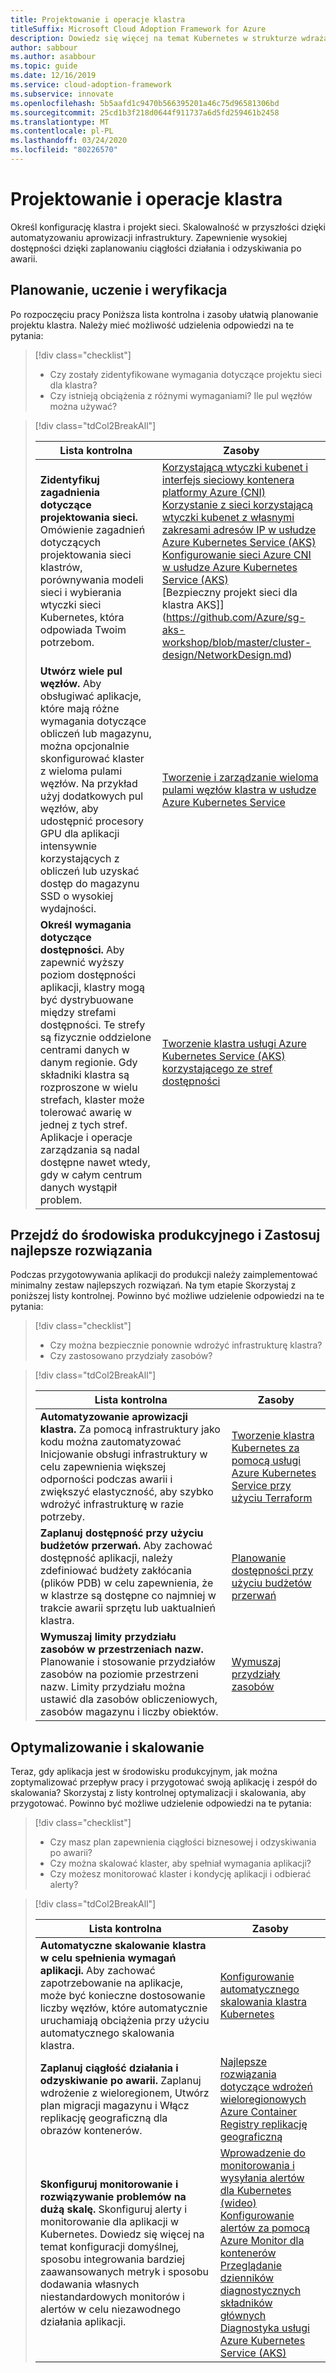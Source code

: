 ```yaml
---
title: Projektowanie i operacje klastra
titleSuffix: Microsoft Cloud Adoption Framework for Azure
description: Dowiedz się więcej na temat Kubernetes w strukturze wdrażania chmury na potrzeby projektowania i operacji klastra.
author: sabbour
ms.author: asabbour
ms.topic: guide
ms.date: 12/16/2019
ms.service: cloud-adoption-framework
ms.subservice: innovate
ms.openlocfilehash: 5b5aafd1c9470b566395201a46c75d96581306bd
ms.sourcegitcommit: 25cd1b3f218d0644f911737a6d5fd259461b2458
ms.translationtype: MT
ms.contentlocale: pl-PL
ms.lasthandoff: 03/24/2020
ms.locfileid: "80226570"
---
```

# <a name="cluster-design-and-operations"></a>Projektowanie i operacje klastra

Określ konfigurację klastra i projekt sieci. Skalowalność w przyszłości dzięki automatyzowaniu aprowizacji infrastruktury. Zapewnienie wysokiej dostępności dzięki zaplanowaniu ciągłości działania i odzyskiwania po awarii.

## <a name="plan-train-and-proof"></a>Planowanie, uczenie i weryfikacja

Po rozpoczęciu pracy Poniższa lista kontrolna i zasoby ułatwią planowanie projektu klastra. Należy mieć możliwość udzielenia odpowiedzi na te pytania:

> [!div class="checklist"]
>
> - Czy zostały zidentyfikowane wymagania dotyczące projektu sieci dla klastra?
> - Czy istnieją obciążenia z różnymi wymaganiami? Ile pul węzłów można używać?

<!-- -->

> [!div class="tdCol2BreakAll"]
>
> | Lista kontrolna  | Zasoby |
> |------------------------------------------------------------------|-----------------------------------------------------------------|
> | **Zidentyfikuj zagadnienia dotyczące projektowania sieci.** Omówienie zagadnień dotyczących projektowania sieci klastrów, porównywania modeli sieci i wybierania wtyczki sieci Kubernetes, która odpowiada Twoim potrzebom.    | [Korzystającą wtyczki kubenet i interfejs sieciowy kontenera platformy Azure (CNI)](https://docs.microsoft.com/azure/aks/concepts-network#azure-virtual-networks) <br/> [Korzystanie z sieci korzystającą wtyczki kubenet z własnymi zakresami adresów IP w usłudze Azure Kubernetes Service (AKS)](https://docs.microsoft.com/azure/aks/configure-kubenet) <br/> [Konfigurowanie sieci Azure CNI w usłudze Azure Kubernetes Service (AKS)](https://docs.microsoft.com/azure/aks/configure-azure-cni) <br/> [Bezpieczny projekt sieci dla klastra AKS]] (https://github.com/Azure/sg-aks-workshop/blob/master/cluster-design/NetworkDesign.md)|
> | **Utwórz wiele pul węzłów.** Aby obsługiwać aplikacje, które mają różne wymagania dotyczące obliczeń lub magazynu, można opcjonalnie skonfigurować klaster z wieloma pulami węzłów. Na przykład użyj dodatkowych pul węzłów, aby udostępnić procesory GPU dla aplikacji intensywnie korzystających z obliczeń lub uzyskać dostęp do magazynu SSD o wysokiej wydajności.   | [Tworzenie i zarządzanie wieloma pulami węzłów klastra w usłudze Azure Kubernetes Service](https://docs.microsoft.com/azure/aks/use-multiple-node-pools) |
> | **Określ wymagania dotyczące dostępności.** Aby zapewnić wyższy poziom dostępności aplikacji, klastry mogą być dystrybuowane między strefami dostępności. Te strefy są fizycznie oddzielone centrami danych w danym regionie. Gdy składniki klastra są rozproszone w wielu strefach, klaster może tolerować awarię w jednej z tych stref. Aplikacje i operacje zarządzania są nadal dostępne nawet wtedy, gdy w całym centrum danych wystąpił problem.   | [Tworzenie klastra usługi Azure Kubernetes Service (AKS) korzystającego ze stref dostępności](https://docs.microsoft.com/azure/aks/availability-zones) |

## <a name="go-to-production-and-apply-best-practices"></a>Przejdź do środowiska produkcyjnego i Zastosuj najlepsze rozwiązania

Podczas przygotowywania aplikacji do produkcji należy zaimplementować minimalny zestaw najlepszych rozwiązań. Na tym etapie Skorzystaj z poniższej listy kontrolnej. Powinno być możliwe udzielenie odpowiedzi na te pytania:

> [!div class="checklist"]
>
> - Czy można bezpiecznie ponownie wdrożyć infrastrukturę klastra?
> - Czy zastosowano przydziały zasobów?

<!-- -->

> [!div class="tdCol2BreakAll"]
>
> | Lista kontrolna  | Zasoby                                                                                                     |
> |------------------------------------------------------------------|-----------------------------------------------------------------|
> | **Automatyzowanie aprowizacji klastra.** Za pomocą infrastruktury jako kodu można zautomatyzować Inicjowanie obsługi infrastruktury w celu zapewnienia większej odporności podczas awarii i zwiększyć elastyczność, aby szybko wdrożyć infrastrukturę w razie potrzeby.     | [Tworzenie klastra Kubernetes za pomocą usługi Azure Kubernetes Service przy użyciu Terraform](https://docs.microsoft.com/azure/terraform/terraform-create-k8s-cluster-with-tf-and-aks)|
> | **Zaplanuj dostępność przy użyciu budżetów przerwań.** Aby zachować dostępność aplikacji, należy zdefiniować budżety zakłócania (plików PDB) w celu zapewnienia, że w klastrze są dostępne co najmniej w trakcie awarii sprzętu lub uaktualnień klastra. | [Planowanie dostępności przy użyciu budżetów przerwań](https://docs.microsoft.com/azure/aks/operator-best-practices-scheduler#plan-for-availability-using-pod-disruption-budgets)  |
> | **Wymuszaj limity przydziału zasobów w przestrzeniach nazw.** Planowanie i stosowanie przydziałów zasobów na poziomie przestrzeni nazw. Limity przydziału można ustawić dla zasobów obliczeniowych, zasobów magazynu i liczby obiektów.| [Wymuszaj przydziały zasobów](https://docs.microsoft.com/azure/aks/operator-best-practices-scheduler#enforce-resource-quotas)  |

## <a name="optimize-and-scale"></a>Optymalizowanie i skalowanie

Teraz, gdy aplikacja jest w środowisku produkcyjnym, jak można zoptymalizować przepływ pracy i przygotować swoją aplikację i zespół do skalowania? Skorzystaj z listy kontrolnej optymalizacji i skalowania, aby przygotować. Powinno być możliwe udzielenie odpowiedzi na te pytania:

> [!div class="checklist"]
>
> - Czy masz plan zapewnienia ciągłości biznesowej i odzyskiwania po awarii?
> - Czy można skalować klaster, aby spełniał wymagania aplikacji?
> - Czy możesz monitorować klaster i kondycję aplikacji i odbierać alerty?

<!-- -->

> [!div class="tdCol2BreakAll"]
>
> | Lista kontrolna  | Zasoby |
> |------------------------------------------------------------------|-----------------------------------------------------------------|
> | **Automatyczne skalowanie klastra w celu spełnienia wymagań aplikacji.** Aby zachować zapotrzebowanie na aplikacje, może być konieczne dostosowanie liczby węzłów, które automatycznie uruchamiają obciążenia przy użyciu automatycznego skalowania klastra. | [Konfigurowanie automatycznego skalowania klastra Kubernetes](https://docs.microsoft.com/azure/aks/cluster-autoscaler)    |
> | **Zaplanuj ciągłość działania i odzyskiwanie po awarii.** Zaplanuj wdrożenie z wieloregionem, Utwórz plan migracji magazynu i Włącz replikację geograficzną dla obrazów kontenerów. | [Najlepsze rozwiązania dotyczące wdrożeń wieloregionowych](https://docs.microsoft.com/azure/aks/operator-best-practices-multi-region)  <br/> [Azure Container Registry replikację geograficzną](https://docs.microsoft.com/azure/container-registry/container-registry-geo-replication)  |
> | **Skonfiguruj monitorowanie i rozwiązywanie problemów na dużą skalę.** Skonfiguruj alerty i monitorowanie dla aplikacji w Kubernetes. Dowiedz się więcej na temat konfiguracji domyślnej, sposobu integrowania bardziej zaawansowanych metryk i sposobu dodawania własnych niestandardowych monitorów i alertów w celu niezawodnego działania aplikacji. | [Wprowadzenie do monitorowania i wysyłania alertów dla Kubernetes (wideo)](https://www.youtube.com/watch?v=W7aN_z-cyUw&list=PLLasX02E8BPCrIhFrc_ZiINhbRkYMKdPT&index=16) <br/> [Konfigurowanie alertów za pomocą Azure Monitor dla kontenerów](https://docs.microsoft.com/azure/azure-monitor/insights/container-insights-overview) <br/> [Przeglądanie dzienników diagnostycznych składników głównych](https://docs.microsoft.com/azure/aks/view-master-logs) <br/> [Diagnostyka usługi Azure Kubernetes Service (AKS)](https://docs.microsoft.com/azure/aks/concepts-diagnostics)    |

